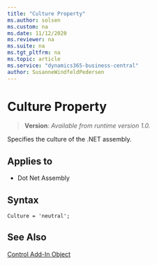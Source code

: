 ```yaml
---
title: "Culture Property"
ms.author: solsen
ms.custom: na
ms.date: 11/12/2020
ms.reviewer: na
ms.suite: na
ms.tgt_pltfrm: na
ms.topic: article
ms.service: "dynamics365-business-central"
author: SusanneWindfeldPedersen
---
```

[//]: # (START>DO_NOT_EDIT)
[//]: # (IMPORTANT:Do not edit any of the content between here and the END>DO_NOT_EDIT.)
[//]: # (Any modifications should be made in the .xml files in the ModernDev repo.)
# Culture Property
> **Version**: _Available from runtime version 1.0._

Specifies the culture of the .NET assembly.

## Applies to
-   Dot Net Assembly

[//]: # (IMPORTANT: END>DO_NOT_EDIT)

## Syntax
```AL
Culture = 'neutral';
```

## See Also

[Control Add-In Object](../devenv-control-addin-object.md)   